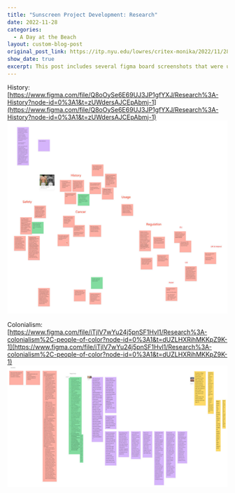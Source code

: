 ```yaml
---
title: "Sunscreen Project Development: Research"
date: 2022-11-28
categories:
  - A Day at the Beach
layout: custom-blog-post
original_post_link: https://itp.nyu.edu/lowres/critex-monika/2022/11/28/project-2-development-research/
show_date: true
excerpt: This post includes several figma board screenshots that were used to collect research notes.
---
```


History: [https://www.figma.com/file/Q8oOySe6E69UJ3JP1gfYXJ/Research%3A-History?node-id=0%3A1&t=zUWdersAJCEpAbmj-1](https://www.figma.com/file/Q8oOySe6E69UJ3JP1gfYXJ/Research%3A-History?node-id=0%3A1&t=zUWdersAJCEpAbmj-1)
![](/assets/blog-post-assets/research-1.jpeg)

Colonialism: [https://www.figma.com/file/iTjlV7wYu24j5pnSF1Hvl1/Research%3A-colonialism%2C-people-of-color?node-id=0%3A1&t=dUZLHXRihMKKpZ9K-1](https://www.figma.com/file/iTjlV7wYu24j5pnSF1Hvl1/Research%3A-colonialism%2C-people-of-color?node-id=0%3A1&t=dUZLHXRihMKKpZ9K-1)
![](/assets/blog-post-assets/research-2.jpeg)
